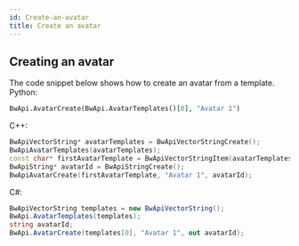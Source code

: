 ```yaml
---
id: Create-an-avatar
title: Create an avatar
---
```



<a name="avatar-create"></a>
## Creating an avatar
The code snippet below shows how to create an avatar from a template.
<br/>
Python:
```python
BwApi.AvatarCreate(BwApi.AvatarTemplates()[0], "Avatar 1")
```
C++:
```cpp
BwApiVectorString* avatarTemplates = BwApiVectorStringCreate();
BwApiAvatarTemplates(avatarTemplates);
const char* firstAvatarTemplate = BwApiVectorStringItem(avatarTemplates, 0);
BwApiString* avatarId = BwApiStringCreate();
BwApiAvatarCreate(firstAvatarTemplate, "Avatar 1", avatarId);
```
C#:
```csharp
BwApiVectorString templates = new BwApiVectorString();
BwApi.AvatarTemplates(templates);
string avatarId;
BwApi.AvatarCreate(templates[0], "Avatar 1", out avatarId);
```
<br/>